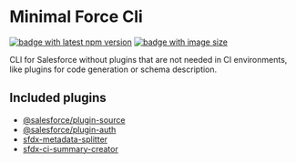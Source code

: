 # Minimal Force Cli

[![badge with latest npm version](https://img.shields.io/npm/v/@ziemniakoss/mfc)](https://www.npmjs.com/package/@ziemniakoss/mfc)
[![badge with image size](https://img.shields.io/docker/image-size/ziemniakoss/mfc)](https://hub.docker.com/repository/docker/ziemniakoss/mfc)

CLI for Salesforce without plugins that are not needed in CI environments, like plugins for code generation or schema description.


## Included plugins

- [@salesforce/plugin-source](https://www.npmjs.com/package/@salesforce/plugin-source)
- [@salesforce/plugin-auth](https://www.npmjs.com/package/@salesforce/plugin-auth)
- [sfdx-metadata-splitter](https://www.npmjs.com/package/sfdx-metadata-splitter)
- [sfdx-ci-summary-creator](https://www.npmjs.com/package/sfdx-ci-summary-creator)
